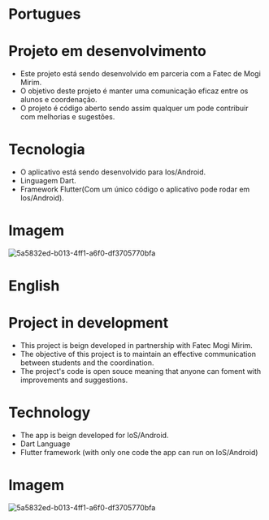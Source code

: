 # Portugues

# Projeto em desenvolvimento

- Este projeto está sendo desenvolvido em parceria com a Fatec de Mogi Mirim.
- O objetivo deste projeto é manter uma comunicação eficaz entre os alunos e coordenação.
- O projeto é código aberto sendo assim qualquer um pode contribuir com melhorias e sugestões.

# Tecnologia 

- O aplicativo está sendo desenvolvido para Ios/Android.
- Linguagem Dart.
- Framework Flutter(Com um único código o aplicativo pode rodar em Ios/Android).

# Imagem

![5a5832ed-b013-4ff1-a6f0-df3705770bfa](https://user-images.githubusercontent.com/47448237/69345943-bca3f480-0c50-11ea-9aa0-021f726a387f.jpg)

# English

# Project in development

- This project is beign developed in partnership with Fatec Mogi Mirim.
- The objective of this project is to maintain an effective communication between students and the coordination.
- The project's code is open souce meaning that anyone can foment with improvements and suggestions.

# Technology

- The app is beign developed for IoS/Android.
- Dart Language
- Flutter framework (with only one code the app can run on IoS/Android)

# Imagem

![5a5832ed-b013-4ff1-a6f0-df3705770bfa](https://user-images.githubusercontent.com/47448237/69345943-bca3f480-0c50-11ea-9aa0-021f726a387f.jpg)
